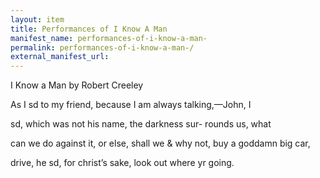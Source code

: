 ```yaml
---
layout: item
title: Performances of I Know A Man 
manifest_name: performances-of-i-know-a-man-
permalink: performances-of-i-know-a-man-/
external_manifest_url: 
---
```

<!-- Add an essay or interpretive material below this line,
using HTML or markdown.  Do not modify this file above this line -->

 

I Know a Man
by Robert Creeley

As I sd to my
friend, because I am
always talking,—John, I

sd, which was not his
name, the darkness sur-
rounds us, what

can we do against
it, or else, shall we &
why not, buy a goddamn big car,

drive, he sd, for
christ’s sake, look
out where yr going.
